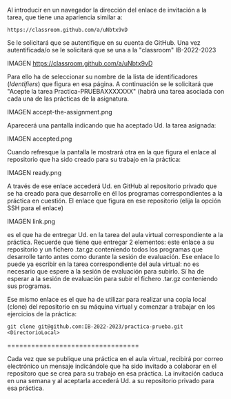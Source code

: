 
Al introducir en un navegador la dirección del enlace de invitación a la tarea, que tiene una apariencia
similar a:
```
https://classroom.github.com/a/uNbtx9vD
```
Se le solicitará que se autentifique en su cuenta de GitHub.
Una vez autentificada/o se le solicitará que se una a la "classroom" IB-2022-2023

IMAGEN https://classroom.github.com/a/uNbtx9vD

Para ello ha de seleccionar su nombre de la lista de identificadores (*Identifiers*) que figura en esa página.
A continuación se le solicitará que "Acepte la tarea Practica-PRUEBAXXXXXXX" (habrá una tarea asociada con
cada una de las prácticas de la asignatura.

IMAGEN accept-the-assignment.png

Aparecerá una pantalla indicando que ha aceptado Ud. la tarea asignada:

IMAGEN accepted.png

Cuando refresque la pantalla le mostrará otra en la que figura el enlace al repositorio que ha sido creado
para su trabajo en la práctica:

IMAGEN ready.png

A través de ese enlace accederá Ud. en GitHub al repositorio privado que se ha creado para que desarrolle en
él los programas correspondientes a la práctica en cuestión.
El enlace que figura en ese repositorio (elija la opción SSH para el enlace)

IMAGEN link.png

es el que ha de entregar Ud. en la tarea del aula virtual correspondiente a la práctica.
Recuerde que tiene que entregar 2 elementos: este enlace a su repositorio y un fichero .tar.gz conteniendo
todos los programas que desarrolle tanto antes como durante la sesión de evaluación.
Ese enlace lo puede ya escribir en la tarea correspondiente del aula virtual: no es necesario que espere a la
sesión de evaluación para subirlo.
Sí ha de esperar a la sesión de evaluación para subir el fichero .tar.gz conteniendo sus programas.

Ese mismo enlace es el que ha de utilizar para realizar una copia local (clone) del repositorio en su máquina
virtual y comenzar a trabajar en los ejercicios de la práctica:

```
git clone git@github.com:IB-2022-2023/practica-prueba.git <DirectorioLocal>
```

=================================
 
Cada vez que se publique una práctica en el aula virtual, recibirá por correo electrónico un mensaje
indicándole que ha sido invitado a colaborar en el repositoro que se crea para su trabajo en esa práctica.
La invitación caduca en una semana y al aceptarla accederá Ud. a su repositorio privado para esa práctica.

